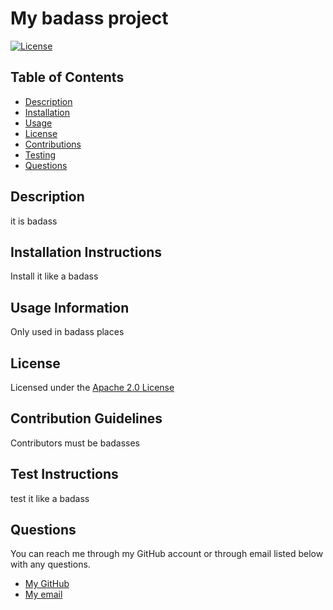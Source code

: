 
  # My badass project       
  [![License](https://img.shields.io/badge/License-Apache_2.0-brightgreen)](https://opensource.org/licenses/Apache-2.0)

  ## Table of Contents
 - [Description](#description)
  - [Installation](#installation)
  - [Usage](#usage)
  - [License](#license)
  - [Contributions](#contribution)
  - [Testing](#test)
  - [Questions](#questions)

## Description <a id = "description"></a>
it is badass


## Installation Instructions <a id = "installation"></a>
Install it like a badass


## Usage Information  <a id = "usage"></a>
  Only used in badass places

## License  <a id = "license"></a>
Licensed under the [Apache 2.0 License](./License.txt)


## Contribution Guidelines  <a id = "contribution"></a>
Contributors must be badasses


## Test Instructions  <a id = "test"></a>
test it like a badass

## Questions  <a id = "questions"></a>
You can reach me through my GitHub account or through email listed below with any questions.
  - [My GitHub](https://github.com/tddstuke)
  - [My email](mailto:tddstuke@gmail.com)

